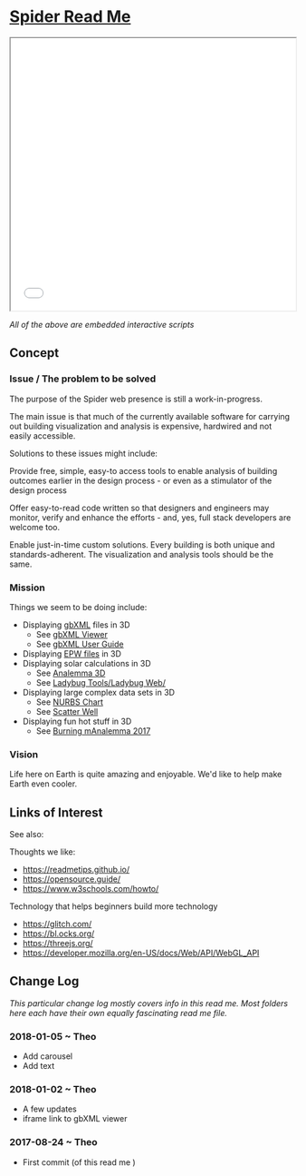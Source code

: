 <span style=display:none; >[You are now in a GitHub source code view - click this link to view Read Me file as a web page]( http://www.ladybug.tools/spider/#README.md "View file as a web page." ) </span>


# [Spider Read Me]( #README.md )

<!--
_See also the files at the links below for glimpses of what will be showing up here._

* <https://ibpsa2017.github.io/>
* <http://www.ladybug.tools/ladybug-web/>
-->

<iframe class=iframeReadMe src=./plugins/iframe-carousel-r1.html width=100% height=480 ></iframe>

_All of the above are embedded interactive scripts_

<!-- This is a sample read me file Template.
The real TooTo read me here: [Read Me]( https://pushme-pullyou.github.io/tootoo-more/#README.md )
 -->

## Concept

### Issue / The problem to be solved

The purpose of the Spider web presence is still a work-in-progress.

The main issue is that much of the currently available software for carrying out building visualization and analysis is expensive, hardwired and not easily accessible.

Solutions to these issues might include:

Provide free, simple, easy-to access tools to enable analysis of building outcomes earlier in the design process - or even as a stimulator of the design process

Offer easy-to-read code written so that designers and engineers may monitor, verify and enhance the efforts - and, yes, full stack developers are welcome too.

Enable just-in-time custom solutions. Every building is both unique and standards-adherent. The visualization and analysis tools should be the same.

<!-- The general idea is to adapt the practices developed in Christopher Alexander's _et al_ [A Pattern Language]( https://books.google.com/books?id=hwAHmktpk5IC&pg=PR10#v=onepage&q&f=false ) - as summarized on page 10.

> Each pattern describes a problem which occurs over and over again in our environment, and then describes the core of the solution to that problem, in such a way that you can use this solution a million times over, without ever doing it the same way twice.

>Patterns are descriptions of common problems and proposal for the solutions that can be used repeatedly every time the problem is encountered and producing an different outcome.

[Greeking]( https://en.wikipedia.org/wiki/Greeking ): lorem ipsum, quia dolor sit, amet, consectetur, adipisci velit, sed quia non numquam eius modi tempora incidunt, ut labore et dolore magnam aliquam quaerat voluptatem. ut enim ad minima veniam, quis nostrum exercitationem ullam corporis suscipit laboriosam, nisi ut aliquid ex ea commodi consequatur? quis autem vel eum iure reprehenderit, qui in ea voluptate velit esse, quam nihil molestiae consequatur, vel illum, qui dolorem eum fugiat, quo voluptas nulla pariatur?
 -->


### Mission
<!--
* Statement of goals, objectives or strategies, applicable now as well as in the future
-->
Things we seem to be doing include:

* Displaying [gbXML]( http://gbxml.org ) files in 3D
	* See [gbXML Viewer]( http://www.ladybug.tools/spider/gbxml-viewer/ )
	* See [gbXML User Guide]( http://www.ladybug.tools/spider/cookbook/gbxml-user-guide/gbxml-user-guide.html )
* Displaying [EPW files]( https://energyplus.net/weather/simulation ) in 3D
* Displaying solar calculations in 3D
	* See [Analemma 3D]( http://www.ladybug.tools/spider/analemma3d/index.html )
	* See [Ladybug Tools/Ladybug Web/]( http://www.ladybug.tools/ladybug-web/ )
* Displaying large complex data sets in 3D
	* See [NURBS Chart]( http://www.ladybug.tools/spider/cookbook/nurbs-chart/r2/nurbs-chart-random-numbers.html)
	* See [Scatter Well]( http://www.ladybug.tools/spider/cookbook/scatter-well/r1/index.html )
* Displaying fun hot stuff in 3D
	* See [Burning mAnalemma 2017]( https://rawgit.com/ladybug-tools/spider/master/burning-manalemma-2017/index.html#r10/burning-manalemma-2017.html#latitude:40.786944,longitude:-119.204444,zoom:11,offsetUTC:-420 )



### Vision
<!--
* Descriptive picture of a desired future state
-->

Life here on Earth is quite amazing and enjoyable. We'd like to help make Earth even cooler.

## Links of Interest


See also:

Thoughts we like:
* <https://readmetips.github.io/>
* <https://opensource.guide/>
* <https://www.w3schools.com/howto/>

Technology that helps beginners build more technology

* <https://glitch.com/>
* <https://bl.ocks.org/>
* <https://threejs.org/>
* <https://developer.mozilla.org/en-US/docs/Web/API/WebGL_API>


## Change Log
_This particular change log mostly covers info in this read me. Most folders here each have their own equally fascinating read me file._


### 2018-01-05 ~ Theo

* Add carousel
* Add text

### 2018-01-02 ~ Theo

* A few updates
* iframe link to gbXML viewer

### 2017-08-24 ~ Theo

* First commit (of this read me )



